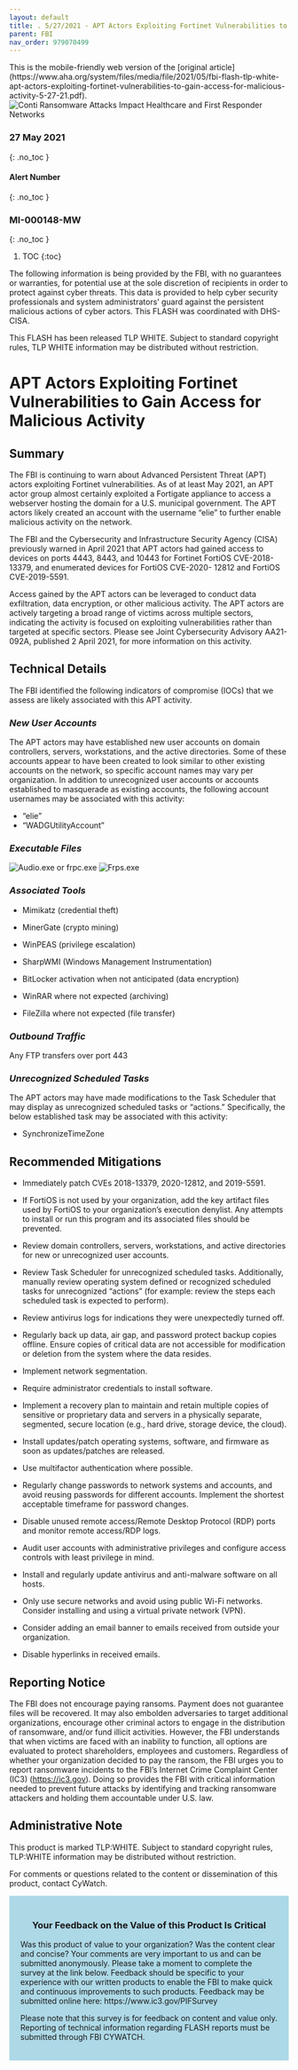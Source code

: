 ```yaml
---
layout: default
title: . 5/27/2021 - APT Actors Exploiting Fortinet Vulnerabilities to Gain Access for Malicious Activity 
parent: FBI 
nav_order: 979070499 
---
```

<style>
.dont-break-out {
  /* These are technically the same, but use both */
  overflow-wrap: break-word;
  word-wrap: break-word;

  -ms-word-break: break-all;
  /* This is the dangerous one in WebKit, as it breaks things wherever */
  word-break: break-all;
  /* Instead use this non-standard one: */
  word-break: break-word;
}
</style>

<div class="dont-break-out" markdown="1">
This is the mobile-friendly web version of the [original article](https://www.aha.org/system/files/media/file/2021/05/fbi-flash-tlp-white-apt-actors-exploiting-fortinet-vulnerabilities-to-gain-access-for-malicious-activity-5-27-21.pdf).

<img src="https://statics.bsafes.com/images/publications/fbi-flash-tlp-white-apt-actors-exploiting-fortinet-vulnerabilities-to-gain-access-for-malicious-activity-5-27-21.png" alt="Conti Ransomware Attacks Impact Healthcare and First Responder Networks" style="display:block; margin:0 auto">

### 27 May 2021
{: .no_toc }
#### Alert Number
{: .no_toc }
### MI-000148-MW 
{: .no_toc }  

1. TOC
{:toc}

The following information is being provided by the FBI, with no guarantees or warranties, for potential use at the sole discretion of recipients in order to protect against cyber threats. This data is provided to help cyber security professionals and system administrators’ guard against the persistent malicious actions of cyber actors. This FLASH was coordinated with DHS-CISA.

This FLASH has been released TLP WHITE. Subject to standard copyright rules, TLP WHITE information may be distributed without restriction.

# APT Actors Exploiting Fortinet Vulnerabilities to Gain Access for Malicious Activity

## Summary
The FBI is continuing to warn about Advanced Persistent Threat (APT) actors exploiting Fortinet vulnerabilities. As of at least May 2021, an APT actor group almost certainly exploited a Fortigate appliance to access a webserver hosting the domain for a U.S. municipal government. The APT actors likely created an account with the username “elie” to further enable malicious activity on the network.

The FBI and the Cybersecurity and Infrastructure Security Agency (CISA) previously warned in April 2021 that APT actors had gained access to devices on ports 4443, 8443, and 10443 for Fortinet FortiOS CVE-2018-13379, and enumerated devices for FortiOS CVE-2020- 12812 and FortiOS CVE-2019-5591.

Access gained by the APT actors can be leveraged to conduct data exfiltration, data encryption, or other malicious activity. The APT actors are actively targeting a broad range of victims across multiple sectors, indicating the activity is focused on exploiting vulnerabilities rather than targeted at specific sectors. Please see Joint Cybersecurity Advisory AA21-092A, published 2 April 2021, for more information on this activity.

## Technical Details
The FBI identified the following indicators of compromise (IOCs) that we assess are likely associated with this APT activity.

### *New User Accounts*
The APT actors may have established new user accounts on domain controllers, servers, workstations, and the active directories. Some of these accounts appear to have been created to look similar to other existing accounts on the network, so specific account names may vary per organization. In addition to unrecognized user accounts or accounts established to masquerade as existing accounts, the following account usernames may be associated with this activity:
- “elie”  
-  “WADGUtilityAccount”

### *Executable Files*
![Audio.exe or frpc.exe](https://statics.bsafes.com/images/publications/fbi-flash-tlp-white-apt-actors-exploiting-fortinet-vulnerabilities-to-gain-access-for-malicious-activity-5-27-21-shot-1.png)
![Frps.exe](https://statics.bsafes.com/images/publications/fbi-flash-tlp-white-apt-actors-exploiting-fortinet-vulnerabilities-to-gain-access-for-malicious-activity-5-27-21-shot-2.png)
### *Associated Tools*
-   Mimikatz (credential theft)
    
-   MinerGate (crypto mining)
    
-   WinPEAS (privilege escalation)
    
-   SharpWMI (Windows Management Instrumentation)
    
-   BitLocker activation when not anticipated (data encryption)
    
-   WinRAR where not expected (archiving)
    
-   FileZilla where not expected (file transfer)

### *Outbound Traffic*
Any FTP transfers over port 443

### *Unrecognized Scheduled Tasks*
The APT actors may have made modifications to the Task Scheduler that may display as unrecognized scheduled tasks or “actions.” Specifically, the below established task may be associated with this activity:
- SynchronizeTimeZone

## Recommended Mitigations
-  Immediately patch CVEs 2018-13379, 2020-12812, and 2019-5591.
    
- If FortiOS is not used by your organization, add the key artifact files used by FortiOS to your organization’s execution denylist. Any attempts to install or run this program and its associated files should be prevented.
    
- Review domain controllers, servers, workstations, and active directories for new or unrecognized user accounts.
    
- Review Task Scheduler for unrecognized scheduled tasks. Additionally, manually review operating system defined or recognized scheduled tasks for unrecognized “actions” (for example: review the steps each scheduled task is expected to perform).
    
- Review antivirus logs for indications they were unexpectedly turned off.
    
- Regularly back up data, air gap, and password protect backup copies offline. Ensure copies of critical data are not accessible for modification or deletion from the system where the data resides.
    
- Implement network segmentation.
    
- Require administrator credentials to install software.
    
- Implement a recovery plan to maintain and retain multiple copies of sensitive or proprietary data and servers in a physically separate, segmented, secure location (e.g., hard drive, storage device, the cloud).
    
- Install updates/patch operating systems, software, and firmware as soon as updates/patches are released.
    
- Use multifactor authentication where possible.
    
- Regularly change passwords to network systems and accounts, and avoid reusing passwords for different accounts. Implement the shortest acceptable timeframe for password changes.
    
- Disable unused remote access/Remote Desktop Protocol (RDP) ports and monitor remote access/RDP logs.
    
- Audit user accounts with administrative privileges and configure access controls with least privilege in mind.
    
- Install and regularly update antivirus and anti-malware software on all hosts.
    
- Only use secure networks and avoid using public Wi-Fi networks. Consider installing and using a virtual private network (VPN).
    
- Consider adding an email banner to emails received from outside your organization.
    
- Disable hyperlinks in received emails.

## Reporting Notice
The FBI does not encourage paying ransoms. Payment does not guarantee files will be recovered. It may also embolden adversaries to target additional organizations, encourage other criminal actors to engage in the distribution of ransomware, and/or fund illicit activities. However, the FBI understands that when victims are faced with an inability to function, all options are evaluated to protect shareholders, employees and customers. Regardless of whether your organization decided to pay the ransom, the FBI urges you to report ransomware incidents to the FBI’s Internet Crime Complaint Center (IC3) (https://ic3.gov). Doing so provides the FBI with critical information needed to prevent future attacks by identifying and tracking ransomware attackers and holding them accountable under U.S. law.

## Administrative Note
This product is marked TLP:WHITE. Subject to standard copyright rules, TLP:WHITE information may be distributed without restriction.

For comments or questions related to the content or dissemination of this product, contact CyWatch.

<div style="background-color:lightblue; padding:20px" markdown="1">
<h3 style="text-align:center">Your Feedback on the Value of this Product Is Critical</h3>
Was this product of value to your organization? Was the content clear and concise? Your comments are very important to us and can be submitted anonymously. Please take a moment to complete the survey at the link below. Feedback should be specific to your experience with our written products to enable the FBI to make quick and continuous improvements to such products. Feedback may be submitted online here: https://www.ic3.gov/PIFSurvey

Please note that this survey is for feedback on content and value only. Reporting of technical information regarding FLASH reports must be submitted through FBI CYWATCH.
</div>
</div>
